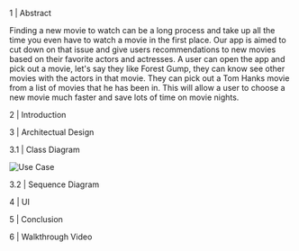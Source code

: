 1 | Abstract 

Finding a new movie to watch can be a long process and take up all the time you even have to watch a movie in the first place. Our app is aimed to cut down on that issue and give users recommendations to new movies based on their favorite actors and actresses. A user can open the app and pick out a movie, let's say they like Forest Gump, they can know see other movies with the actors in that movie. They can pick out a Tom Hanks movie from a list of movies that he has been in. This will allow a user to choose a new movie much faster and save lots of time on movie nights. 

2 | Introduction 



3 | Architectual Design 


3.1 | Class Diagram 

![Use Case](https://lucid.app/lucidchart/3edb5f91-d010-41f6-b7a3-88d72704611d/edit?invitationId=inv_e54de820-e3df-464e-bc2e-d92e03dbb0ac&page=0_0# "Use Case")

3.2 | Sequence Diagram 


4 | UI 


5 | Conclusion 


6 | Walkthrough Video 